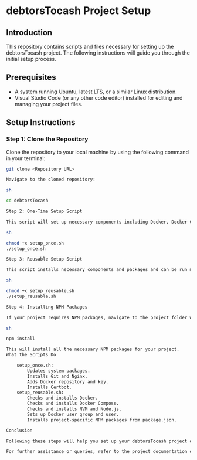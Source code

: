 # debtorsTocash Project Setup

## Introduction

This repository contains scripts and files necessary for setting up the debtorsTocash project. The following instructions will guide you through the initial setup process.

## Prerequisites

- A system running Ubuntu, latest LTS, or a similar Linux distribution.
- Visual Studio Code (or any other code editor) installed for editing and managing your project files.

## Setup Instructions

### Step 1: Clone the Repository

Clone the repository to your local machine by using the following command in your terminal:

```sh
git clone <Repository URL>

Navigate to the cloned repository:

sh

cd debtorsTocash

Step 2: One-Time Setup Script

This script will set up necessary components including Docker, Docker Compose, and Nginx. Execute the script by navigating to your project directory and executing the script:

sh

chmod +x setup_once.sh
./setup_once.sh

Step 3: Reusable Setup Script

This script installs necessary components and packages and can be run multiple times if needed. Execute the script as follows:

sh

chmod +x setup_reusable.sh
./setup_reusable.sh

Step 4: Installing NPM Packages

If your project requires NPM packages, navigate to the project folder where package.json is located and run:

sh

npm install

This will install all the necessary NPM packages for your project.
What the Scripts Do

    setup_once.sh:
        Updates system packages.
        Installs Git and Nginx.
        Adds Docker repository and key.
        Installs Certbot.
    setup_reusable.sh:
        Checks and installs Docker.
        Checks and installs Docker Compose.
        Checks and installs NVM and Node.js.
        Sets up Docker user group and user.
        Installs project-specific NPM packages from package.json.

Conclusion

Following these steps will help you set up your debtorsTocash project quickly and efficiently. Remember to replace <Repository URL> with your actual repository URL.

For further assistance or queries, refer to the project documentation or contact the support team.